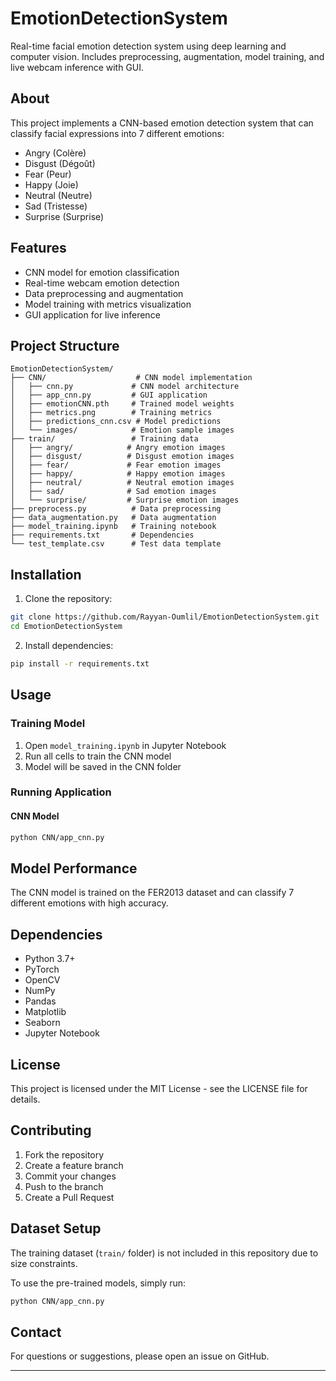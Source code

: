 # EmotionDetectionSystem

Real-time facial emotion detection system using deep learning and computer vision. Includes preprocessing, augmentation, model training, and live webcam inference with GUI.

## About

This project implements a CNN-based emotion detection system that can classify facial expressions into 7 different emotions:
- Angry (Colère)
- Disgust (Dégoût) 
- Fear (Peur)
- Happy (Joie)
- Neutral (Neutre)
- Sad (Tristesse)
- Surprise (Surprise)

## Features

- CNN model for emotion classification
- Real-time webcam emotion detection
- Data preprocessing and augmentation
- Model training with metrics visualization
- GUI application for live inference

## Project Structure

```
EmotionDetectionSystem/
├── CNN/                    # CNN model implementation
│   ├── cnn.py             # CNN model architecture
│   ├── app_cnn.py         # GUI application
│   ├── emotionCNN.pth     # Trained model weights
│   ├── metrics.png        # Training metrics
│   ├── predictions_cnn.csv # Model predictions
│   └── images/            # Emotion sample images
├── train/                 # Training data
│   ├── angry/            # Angry emotion images
│   ├── disgust/          # Disgust emotion images
│   ├── fear/             # Fear emotion images
│   ├── happy/            # Happy emotion images
│   ├── neutral/          # Neutral emotion images
│   ├── sad/              # Sad emotion images
│   └── surprise/         # Surprise emotion images
├── preprocess.py          # Data preprocessing
├── data_augmentation.py   # Data augmentation
├── model_training.ipynb   # Training notebook
├── requirements.txt       # Dependencies
└── test_template.csv      # Test data template
```

## Installation

1. Clone the repository:
```bash
git clone https://github.com/Rayyan-Oumlil/EmotionDetectionSystem.git
cd EmotionDetectionSystem
```

2. Install dependencies:
```bash
pip install -r requirements.txt
```

## Usage

### Training Model

1. Open `model_training.ipynb` in Jupyter Notebook
2. Run all cells to train the CNN model
3. Model will be saved in the CNN folder

### Running Application

#### CNN Model
```bash
python CNN/app_cnn.py
```

## Model Performance

The CNN model is trained on the FER2013 dataset and can classify 7 different emotions with high accuracy.

## Dependencies

- Python 3.7+
- PyTorch
- OpenCV
- NumPy
- Pandas
- Matplotlib
- Seaborn
- Jupyter Notebook

## License

This project is licensed under the MIT License - see the LICENSE file for details.

## Contributing

1. Fork the repository
2. Create a feature branch
3. Commit your changes
4. Push to the branch
5. Create a Pull Request

## Dataset Setup

The training dataset (`train/` folder) is not included in this repository due to size constraints.

To use the pre-trained models, simply run:
```bash
python CNN/app_cnn.py
```

## Contact

For questions or suggestions, please open an issue on GitHub.

---